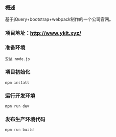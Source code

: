 ### 概述

基于jQuery+bootstrap+webpack制作的一个公司官网。

### 项目地址：http://www.ykit.xyz/

### 准备环境 

    安装 node.js  

### 项目初始化 

    npm install   
    
### 运行开发环境

    npm run dev   
    
### 发布生产环境代码

    npm run build   
